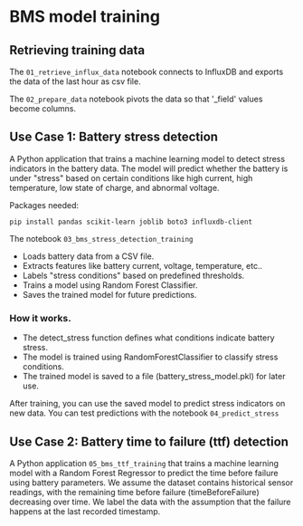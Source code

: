 # BMS model training

## Retrieving training data

The `01_retrieve_influx_data` notebook connects to InfluxDB and exports the data of the last hour as csv file.

The `02_prepare_data` notebook pivots the data so that '_field' values become columns.

## Use Case 1: Battery stress detection 

A Python application that trains a machine learning model to detect stress indicators in the battery data. 
The model will predict whether the battery is under "stress" based on certain conditions like high current, high temperature, low state of charge, and abnormal voltage.

Packages needed:
````shellscript
pip install pandas scikit-learn joblib boto3 influxdb-client
````

The notebook `03_bms_stress_detection_training`

- Loads battery data from a CSV file.
- Extracts features like battery current, voltage, temperature, etc..
- Labels "stress conditions" based on predefined thresholds.
- Trains a model using Random Forest Classifier.
- Saves the trained model for future predictions.

### How it works.

- The detect_stress function defines what conditions indicate battery stress.
- The model is trained using RandomForestClassifier to classify stress conditions.
- The trained model is saved to a file (battery_stress_model.pkl) for later use.

After training, you can use the saved model to predict stress indicators on new data.
You can test predictions with the notebook `04_predict_stress`

## Use Case 2: Battery time to failure (ttf) detection

A Python application `05_bms_ttf_training` that trains a machine learning model with a Random Forest Regressor to predict the time before failure using battery parameters.
We assume the dataset contains historical sensor readings, with the remaining time before failure (timeBeforeFailure) decreasing over time.
We label the data with the assumption that the failure happens at the last recorded timestamp.